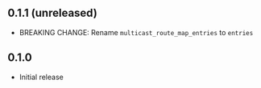 ## 0.1.1 (unreleased)

- BREAKING CHANGE: Rename `multicast_route_map_entries` to `entries`

## 0.1.0

- Initial release
